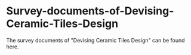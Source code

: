 # Survey-documents-of-Devising-Ceramic-Tiles-Design
The survey documents of "Devising Ceramic Tiles Design"  can be found here. 
